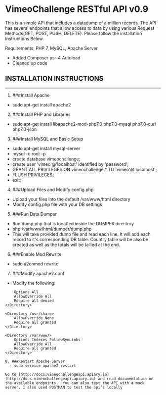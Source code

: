 # VimeoChallenge RESTful API v0.9
This is a simple API that includes a datadump of a million records. The API has several endpoints that allow access to data by using various Request Methods(GET, POST, PUSH, DELETE). 
Please follow the installation Instructions Below.

Requirements: PHP 7, MySQL, Apache Server

  * Added Composer psr-4 Autoload 
  * Cleaned up code

## INSTALLATION INSTRUCTIONS
------------------------------------------------------------------------------

1. ###Install Apache
  - sudo apt-get install apache2

2. ###Install PHP and Libraries
  - sudo apt-get install libapache2-mod-php7.0 php7.0-mysql php7.0-curl php7.0-json

3. ###Install MySQL and Basic Setup
  - sudo apt-get install mysql-server
  - mysql -u root -p
  - create database vimeochallenge;
  - create user 'vimeo'@'localhost' identified by 'password';
  - GRANT ALL PRIVILEGES ON vimeochallenge.* TO 'vimeo'@'localhost';
  - FLUSH PRIVILEGES;
  - exit;

4. ###Upload Files and Modify config.php
  - Upload your files into the default /var/www/html directory
  - Modify config.php file with your DB settings

5. ###Run Data Dumper
  - Run dump.php that is locatted inside the DUMPER directory
  - php /var/www/html/dumper/dump.php
  - This will take provided dump file and read each line.  It will add each record to it's corresponding DB table. Country table will be also be created as well as the totals will be tallied at the end.

6. ###Enable Mod Rewrite
  - sudo a2enmod rewrite

7. ###Modify apache2.conf
  - Modify the following: 
```<Directory /> 
	Options All 
	AllowOverride All 
	Require all denied 
</Directory> 
 
<Directory /usr/share> 
	AllowOverride None 
	Require all granted 
</Directory> 
 
<Directory /var/www/> 
	Options Indexes FollowSymLinks 
	AllowOverride All 
	Require all granted 
</Directory>```

8. ###Restart Apache Server
  - sudo service apache2 restart

Go to [http://docs.vimeochallengeapi.apiary.io](http://docs.vimeochallengeapi.apiary.io) and read documentation on the available endpoints.  You can also test the API with a mock server. I also used POSTMAN to test the api’s locally
